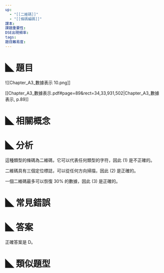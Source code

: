 ```yaml
---
up:
  - "[[二維碼]]"
  - "[[條碼編碼]]"
課本: 
課題重要性: 
DSE出現頻率: 
tags: 
題目難易度:
---
```


# ◣ 題目
![[Chapter_A3_數據表示 10.png]]

[[Chapter_A3_數據表示.pdf#page=89&rect=34,33,931,502|Chapter_A3_數據表示, p.89]]

# ◣ 相關概念

# ◣ 分析
這種類型的條碼為二維碼，它可以代表任何類型的字符，因此 (1) 是不正確的。

二維碼具有三個定位標誌，可以從任何方向掃描，因此 (2) 是正確的。

一個二維碼最多可以恢復 30% 的數據，因此 (3) 是正確的。

# ◣ 常見錯誤

# ◣ 答案
正確答案是 D。

# ◣ 類似題型